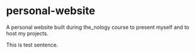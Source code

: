 # personal-website
A personal website built during the_nology course to present myself and to host my projects. 


This is test sentence.
